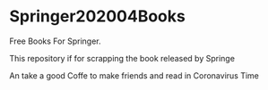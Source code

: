 # Springer202004Books
Free Books For Springer. 

This repository if for scrapping the book released by Springe 

An take a good Coffe to make friends and read in Coronavirus Time
